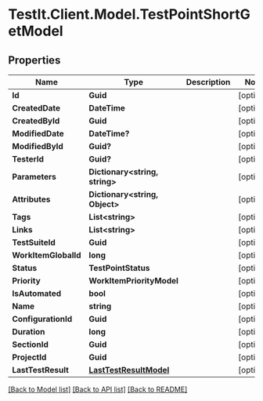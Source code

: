 # TestIt.Client.Model.TestPointShortGetModel

## Properties

Name | Type | Description | Notes
------------ | ------------- | ------------- | -------------
**Id** | **Guid** |  | [optional] 
**CreatedDate** | **DateTime** |  | [optional] 
**CreatedById** | **Guid** |  | [optional] 
**ModifiedDate** | **DateTime?** |  | [optional] 
**ModifiedById** | **Guid?** |  | [optional] 
**TesterId** | **Guid?** |  | [optional] 
**Parameters** | **Dictionary&lt;string, string&gt;** |  | [optional] 
**Attributes** | **Dictionary&lt;string, Object&gt;** |  | [optional] 
**Tags** | **List&lt;string&gt;** |  | [optional] 
**Links** | **List&lt;string&gt;** |  | [optional] 
**TestSuiteId** | **Guid** |  | [optional] 
**WorkItemGlobalId** | **long** |  | [optional] 
**Status** | **TestPointStatus** |  | [optional] 
**Priority** | **WorkItemPriorityModel** |  | [optional] 
**IsAutomated** | **bool** |  | [optional] 
**Name** | **string** |  | [optional] 
**ConfigurationId** | **Guid** |  | [optional] 
**Duration** | **long** |  | [optional] 
**SectionId** | **Guid** |  | [optional] 
**ProjectId** | **Guid** |  | [optional] 
**LastTestResult** | [**LastTestResultModel**](LastTestResultModel.md) |  | [optional] 

[[Back to Model list]](../README.md#documentation-for-models) [[Back to API list]](../README.md#documentation-for-api-endpoints) [[Back to README]](../README.md)

